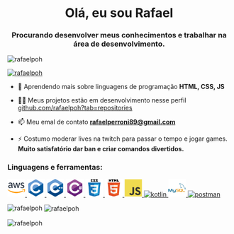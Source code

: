 <h1 align="center">Olá, eu sou Rafael</h1>
<h3 align="center">Procurando desenvolver meus conhecimentos e trabalhar na área de desenvolvimento.</h3>

<p align="left"> <img src="https://komarev.com/ghpvc/?username=rafaelpoh&label=Profile%20views&color=0e75b6&style=flat" alt="rafaelpoh" /> </p>

<p align="left"> <a href="https://github.com/ryo-ma/github-profile-trophy"><img src="https://github-profile-trophy.vercel.app/?username=rafaelpoh" alt="rafaelpoh" /></a> </p>

- 🌱 Aprendendo mais sobre linguagens de programação **HTML, CSS, JS**

- 👨‍💻 Meus projetos estão em desenvolvimento nesse perfil [github.com/rafaelpoh?tab=repositories](github.com/rafaelpoh?tab=repositories)

- 📫 Meu emal de contato **rafaelperroni89@gmail.com**

- ⚡ Costumo moderar lives na twitch para passar o tempo e jogar games. **Muito satisfatório dar ban e criar comandos divertidos.**

<h3 align="left">Linguagens e ferramentas:</h3>
<p align="left"> <a href="https://aws.amazon.com" target="_blank" rel="noreferrer"> <img src="https://raw.githubusercontent.com/devicons/devicon/master/icons/amazonwebservices/amazonwebservices-original-wordmark.svg" alt="aws" width="40" height="40"/> </a> <a href="https://www.cprogramming.com/" target="_blank" rel="noreferrer"> <img src="https://raw.githubusercontent.com/devicons/devicon/master/icons/c/c-original.svg" alt="c" width="40" height="40"/> </a> <a href="https://www.w3schools.com/cpp/" target="_blank" rel="noreferrer"> <img src="https://raw.githubusercontent.com/devicons/devicon/master/icons/cplusplus/cplusplus-original.svg" alt="cplusplus" width="40" height="40"/> </a> <a href="https://www.w3schools.com/cs/" target="_blank" rel="noreferrer"> <img src="https://raw.githubusercontent.com/devicons/devicon/master/icons/csharp/csharp-original.svg" alt="csharp" width="40" height="40"/> </a> <a href="https://www.w3schools.com/css/" target="_blank" rel="noreferrer"> <img src="https://raw.githubusercontent.com/devicons/devicon/master/icons/css3/css3-original-wordmark.svg" alt="css3" width="40" height="40"/> </a> <a href="https://www.w3.org/html/" target="_blank" rel="noreferrer"> <img src="https://raw.githubusercontent.com/devicons/devicon/master/icons/html5/html5-original-wordmark.svg" alt="html5" width="40" height="40"/> </a> <a href="https://developer.mozilla.org/en-US/docs/Web/JavaScript" target="_blank" rel="noreferrer"> <img src="https://raw.githubusercontent.com/devicons/devicon/master/icons/javascript/javascript-original.svg" alt="javascript" width="40" height="40"/> </a> <a href="https://kotlinlang.org" target="_blank" rel="noreferrer"> <img src="https://www.vectorlogo.zone/logos/kotlinlang/kotlinlang-icon.svg" alt="kotlin" width="40" height="40"/> </a> <a href="https://www.mysql.com/" target="_blank" rel="noreferrer"> <img src="https://raw.githubusercontent.com/devicons/devicon/master/icons/mysql/mysql-original-wordmark.svg" alt="mysql" width="40" height="40"/> </a> <a href="https://postman.com" target="_blank" rel="noreferrer"> <img src="https://www.vectorlogo.zone/logos/getpostman/getpostman-icon.svg" alt="postman" width="40" height="40"/> </a> <a href="https://www.scala-lang.org" target="_blank" rel="noreferrer">  </a> </p>

<p><img align="left" src="https://github-readme-stats.vercel.app/api/top-langs?username=rafaelpoh&show_icons=true&locale=en&layout=compact" alt="rafaelpoh" /></p>

<p>&nbsp;<img align="center" src="https://github-readme-stats.vercel.app/api?username=rafaelpoh&show_icons=true&locale=en" alt="rafaelpoh" /></p>

<p><img align="center" src="https://github-readme-streak-stats.herokuapp.com/?user=rafaelpoh&" alt="rafaelpoh" /></p>
